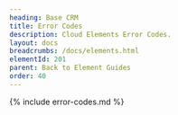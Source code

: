 ```yaml
---
heading: Base CRM
title: Error Codes
description: Cloud Elements Error Codes.
layout: docs
breadcrumbs: /docs/elements.html
elementId: 201
parent: Back to Element Guides
order: 40
---
```


{% include error-codes.md %}
